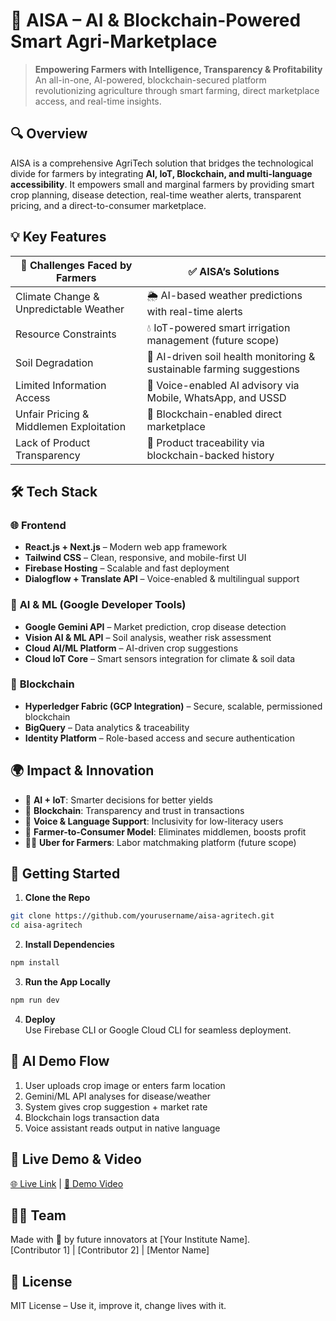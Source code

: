 # 🌾 AISA – AI & Blockchain-Powered Smart Agri-Marketplace

> **Empowering Farmers with Intelligence, Transparency & Profitability**  
> An all-in-one, AI-powered, blockchain-secured platform revolutionizing agriculture through smart farming, direct marketplace access, and real-time insights.

## 🔍 Overview

AISA is a comprehensive AgriTech solution that bridges the technological divide for farmers by integrating **AI, IoT, Blockchain, and multi-language accessibility**. It empowers small and marginal farmers by providing smart crop planning, disease detection, real-time weather alerts, transparent pricing, and a direct-to-consumer marketplace.

## 💡 Key Features

| 🚜 Challenges Faced by Farmers        | ✅ AISA’s Solutions                                                                 |
|-------------------------------------|-------------------------------------------------------------------------------------|
| Climate Change & Unpredictable Weather | 🌦️ AI-based weather predictions with real-time alerts                              |
| Resource Constraints                 | 💧 IoT-powered smart irrigation management (future scope)                          |
| Soil Degradation                    | 🌱 AI-driven soil health monitoring & sustainable farming suggestions              |
| Limited Information Access          | 📱 Voice-enabled AI advisory via Mobile, WhatsApp, and USSD                         |
| Unfair Pricing & Middlemen Exploitation | 🔗 Blockchain-enabled direct marketplace                                           |
| Lack of Product Transparency        | 🧾 Product traceability via blockchain-backed history                               |

## 🛠️ Tech Stack

### 🌐 **Frontend**
- **React.js + Next.js** – Modern web app framework
- **Tailwind CSS** – Clean, responsive, and mobile-first UI
- **Firebase Hosting** – Scalable and fast deployment
- **Dialogflow + Translate API** – Voice-enabled & multilingual support

### 🤖 **AI & ML (Google Developer Tools)**
- **Google Gemini API** – Market prediction, crop disease detection
- **Vision AI & ML API** – Soil analysis, weather risk assessment
- **Cloud AI/ML Platform** – AI-driven crop suggestions
- **Cloud IoT Core** – Smart sensors integration for climate & soil data

### 🔐 **Blockchain**
- **Hyperledger Fabric (GCP Integration)** – Secure, scalable, permissioned blockchain
- **BigQuery** – Data analytics & traceability
- **Identity Platform** – Role-based access and secure authentication

## 🌍 Impact & Innovation

- 🧠 **AI + IoT**: Smarter decisions for better yields  
- 💱 **Blockchain**: Transparency and trust in transactions  
- 📣 **Voice & Language Support**: Inclusivity for low-literacy users  
- 🤝 **Farmer-to-Consumer Model**: Eliminates middlemen, boosts profit  
- 🧑‍🌾 **Uber for Farmers**: Labor matchmaking platform (future scope)

## 🚀 Getting Started

1. **Clone the Repo**  
```bash
git clone https://github.com/yourusername/aisa-agritech.git
cd aisa-agritech
```

2. **Install Dependencies**  
```bash
npm install
```

3. **Run the App Locally**  
```bash
npm run dev
```

4. **Deploy**  
Use Firebase CLI or Google Cloud CLI for seamless deployment.

## 🤖 AI Demo Flow

1. User uploads crop image or enters farm location  
2. Gemini/ML API analyses for disease/weather  
3. System gives crop suggestion + market rate  
4. Blockchain logs transaction data  
5. Voice assistant reads output in native language

## 🔗 Live Demo & Video  
[🌐 Live Link](#) | [🎥 Demo Video](#)

## 🧑‍💻 Team

Made with 💚 by future innovators at [Your Institute Name].  
[Contributor 1] | [Contributor 2] | [Mentor Name]

## 📜 License  
MIT License – Use it, improve it, change lives with it.
